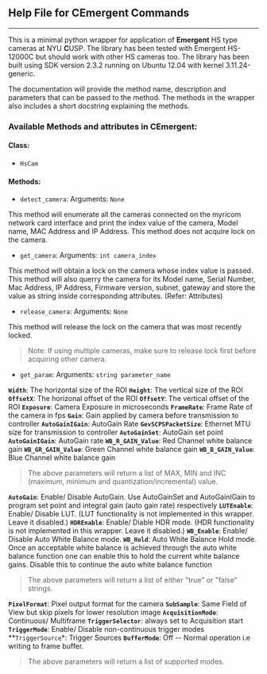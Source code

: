 ## Help File for CEmergent Commands
---------

This is a minimal python wrapper for application of **Emergent** HS type cameras at NYU **C**USP.
The library has been tested with Emergent HS-12000C but should work with other HS cameras too. The library has been 
built using SDK version 2.3.2 running on Ubuntu 12.04 with kernel 3.11.24-generic.

The documentation will provide the method name, description and parameters that can be passed to the method.
The methods in the wrapper also includes a short docstring explaining the methods.

### Available Methods and attributes in CEmergent:

#### Class:
* `HsCam`

#### Methods:
* `detect_camera`:
Arguments: `None`

This method will enumerate all the cameras connected on the myricom network card interface and print the index value
of the camera, Model name, MAC Address and IP Address.
This method does not acquire lock on the camera.


* `get_camera`:
Arguments: `int camera_index`

This method will obtain a lock on the camera whose index value is passed. This method will also querry the camera for
its Model name, Serial Number, Mac Address, IP Address, Firmware version, subnet, gateway and store the value as string
inside corresponding attributes. (Refer: Attributes)


* `release_camera`:
Arguments: `None`

This method will release the lock on the camera that was most recently locked.
> Note: If using multiple cameras, make sure to release lock first before acquiring other camera.

* `get_param`:
Arguments: `string parameter_name`

**`Width`**: The horizontal size of the ROI
**`Height`**: The vertical size of the ROI
**`OffsetX`**: The horizonal offset of the ROI
**`OffsetY`**: The vertical offset of the ROI
**`Exposure`**: Camera Exposure in microseconds
**`FrameRate`**: Frame Rate of the camera in fps
**`Gain`**: Gain applied by camera before transmission to controller
**`AutoGainIGain`**: AutoGain Rate
**`GevSCPSPacketSize`**: Ethernet MTU size for transmission to controller
**`AutoGainSet`**: AutoGain set point
**`AutoGainIGain`**: AutoGain rate
**`WB_R_GAIN_Value`**: Red Channel white balance gain
**`WB_GR_GAIN_Value`**: Green Channel white balance gain
**`WB_B_GAIN_Value`**: Blue Channel white balance gain
> The above parameters will return a list of MAX, MIN and INC (maximum, minimum and quantization/incremental) value.

**`AutoGain`**: Enable/ Disable AutoGain. Use AutoGainSet and AutoGainIGain to program set point and integral gain (auto gain rate) respectively
**`LUTEnable`**: Enable/ Disable LUT. (LUT functionality is not implemented in this wrapper. Leave it disabled.)
**`HDREnable`**: Enable/ Diable HDR mode. (HDR functionality is not implemented in this wrapper. Leave it disabled.)
**`WB_Enable`**: Enable/ Disable Auto White Balance mode.
**`WB_Hold`**: Auto White Balance Hold mode. Once an acceptable white balance is achieved through the auto white balance function
one can enable this to hold the current white balance gains. Disable this to continue the auto white balance function
> The above parameters will return a list of either "true" or "false" strings.

**`PixelFormat`**: Pixel output format for the camera
**`SubSample`**: Same Field of View but skip pixels for lower resolution image
**`AcquisitionMode`**: Continuous/ Multiframe
**`TriggerSelector`**: always set to Acquisition start
**`TriggerMode`**: Enable/ Disable non-continuous trigger modes
**`TriggerSource`*: Trigger Sources
**`BufferMode`**: Off -- Normal operation i.e writing to frame buffer.
> The above parameters will return a list of supported modes.